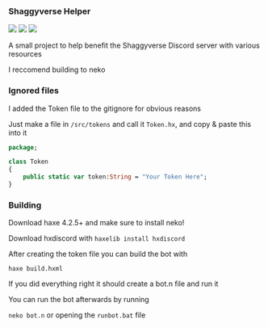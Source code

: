 ### Shaggyverse Helper

![](https://img.shields.io/github/repo-size/Vortex2Oblivion/shaggyverse-helper-bot) ![](https://badgen.net/github/open-issues/Vortex2Oblivion/shaggyverse-helper-bot) ![](https://badgen.net/badge/license/MIT/green)

A small project to help benefit the Shaggyverse Discord server with various resources

I reccomend building to neko

### Ignored files

I added the Token file to the gitignore for obvious reasons

Just make a file in `/src/tokens` and call it `Token.hx`, and copy & paste this into it

```haxe
package;

class Token
{
    public static var token:String = "Your Token Here";
}
```

### Building

Download haxe 4.2.5+ and make sure to install neko!

Download hxdiscord with ```haxelib install hxdiscord```

After creating the token file you can build the bot with

```haxe build.hxml```

If you did everything right it should create a bot.n file and run it

You can run the bot afterwards by running

```neko bot.n``` or opening the ```runbot.bat``` file